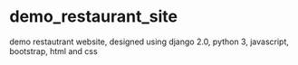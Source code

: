 # demo_restaurant_site
demo restautrant website, designed using django 2.0, python 3, javascript, bootstrap, html and css

